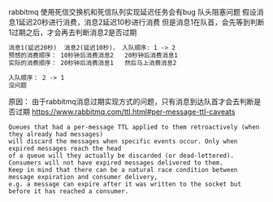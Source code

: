 
rabbitmq 使用死信交换机和死信队列实现延迟任务会有bug
队头阻塞问题
假设消息1延迟20秒进行消费，消息2延迟10秒进行消费
但是消息1在队首，会先等到判断1过期之后，才会再去判断消息2是否过期


~~~tex
消息1(延迟20秒)  消息2(延迟10秒)， 入队顺序: 1 -> 2
预想的消费顺序： 10秒钟后消费消息2   20秒钟后消费消息1
实际的消费顺序： 20秒钟后消费消息1   然后马上消费消息2

入队顺序： 2 -> 1
没问题
~~~

原因： 由于rabbitmq消息过期实现方式的问题，只有消息到达队首才会去判断是否过期
https://www.rabbitmq.com/ttl.html#per-message-ttl-caveats
~~~text
Queues that had a per-message TTL applied to them retroactively (when they already had messages) 
will discard the messages when specific events occur. Only when expired messages reach the head 
of a queue will they actually be discarded (or dead-lettered). 
Consumers will not have expired messages delivered to them. 
Keep in mind that there can be a natural race condition between message expiration and consumer delivery, 
e.g. a message can expire after it was written to the socket but before it has reached a consumer.
~~~





